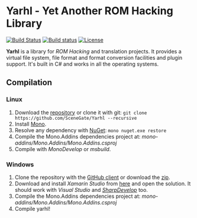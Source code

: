 # Yarhl - Yet Another ROM Hacking Library

[![Build Status](https://travis-ci.org/SceneGate/yarhl.svg?branch=master)](https://travis-ci.org/SceneGate/Yarhl)
[![Build status](https://ci.appveyor.com/api/projects/status/hjgmge090s7962q6/branch/master?svg=true)](https://ci.appveyor.com/project/pleonex/libgame/branch/master)
[![License](https://img.shields.io/badge/license-GPL%20V3-blue.svg?style=flat)](http://www.gnu.org/copyleft/gpl.html)

**Yarhl** is a library for *ROM Hacking* and translation projects. It provides a virtual file system, file format and format conversion facilities and plugin support. It's built in C# and works in all the operating systems.


## Compilation
### Linux
1. Download the [repository](https://github.com/SceneGate/yarhl/archive/master.zip) or clone it with git: `git clone https://github.com/SceneGate/Yarhl --recursive`
2. Install [Mono](http://www.mono-project.com/docs/getting-started/install/linux/).
3. Resolve any dependency with [NuGet](https://dist.nuget.org/win-x86-commandline/latest/nuget.exe): `mono nuget.exe restore`
4. Compile the Mono.Addins dependencies project at: *mono-addins/Mono.Addins/Mono.Addins.csproj*
5. Compile with *MonoDevelop* or *msbuild*.

### Windows
1. Clone the repository with the [GitHub client](https://windows.github.com/) or download the [zip](https://github.com/SceneGate/yarhl/archive/master.zip).
2. Download and install *Xamarin Studio* from [here](http://www.monodevelop.com/download/) and open the solution. It should work with *Visual Studio* and [*SharpDevelop*](http://www.icsharpcode.net/OpenSource/SD/Download/) too.
3. Compile the Mono.Addins dependencies project at: *mono-addins/Mono.Addins/Mono.Addins.csproj*
4. Compile yarhl!
